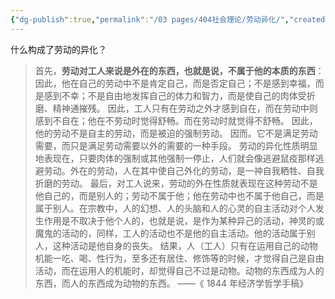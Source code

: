 ```yaml
---
{"dg-publish":true,"permalink":"/03 pages/404社会理论/劳动异化/","created":"2024-11-30T20:48:25.360+08:00","updated":"2025-03-02T20:28:01.779+08:00"}
---
```


什么构成了劳动的异化？
> 首先，**劳动对工人来说是外在的东西，也就是说，不属于他的本质的东西**：因此，他在自己的劳动中不是肯定自己，而是否定自己；不是感到幸福，而是感到不幸；不是自由地发挥自己的体力和智力，而是使自己的肉体受折磨、精神通摧残。
> 因此，工人只有在劳动之外才感到自在，而在劳动中则感到不自在；他在不劳动时觉得舒畅。而在劳动时就觉得不舒畅。
> 因此，他的劳动不是自主的劳动，而是被迫的强制劳动。
> 因而。它不是满足劳动需要，而只是满足劳动需要以外的需要的一种手段。
> 劳动的异化性质明显地表现在，只要肉体的强制或其他强制一停止，人们就会像逃避鼠疫那样逃避劳动。外在的劳动，人在其中使自己外化的劳动，是一祌自我粞牲、自我折磨的劳动。
> 最后，对工人说来，劳动的外在性质就表现在这种劳动不是他自己的，而是别人的；劳动不属于他；他在劳动中也不属于他自己，而是属于别人。在宗教中，人的幻想、人的头脑和人的心灵的自主活动对个人发生作用是不取决于他个人的，也就是说，是作为某种异己的活动，神灵的或魔鬼的活动的，同样，工人的活动也不是他的自主活动。他的活动属于别人，这种活动是他自身的丧失。
> 结果，人（工人）只有在运用自己的动物机能一吃、喝、性行为，至多还有居住、修饰等的时候，才觉得自己是自由活动，而在运用人的机能时，却觉得自己不过是动物。动物的东西成为人的东西，而人的东西成为动物的东西。
> ——《 1844 年经济学哲学手稿》

